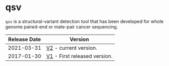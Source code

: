 # qsv

`qsv` is a structural-variant detection tool that has been developed for whole genome paired-end or mate-pair cancer sequencing. 


Release Date | Version
------------ | --------
2021-03-31   | [V2](qsv) - current version.
2017-01-30   | [V1](qsv_v1) - First released version.

